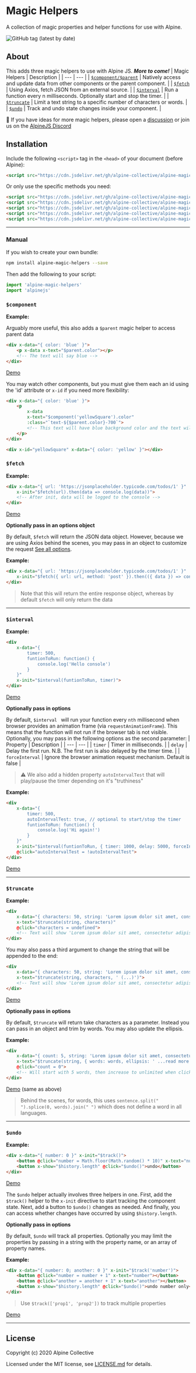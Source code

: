 # Magic Helpers

A collection of magic properties and helper functions for use with Alpine.

![GitHub tag (latest by date)](https://img.shields.io/github/v/tag/alpine-collective/alpine-magic-helpers?label=version&style=flat-square)

## About

This adds three magic helpers to use with Alpine JS. ***More to come!***
| Magic Helpers | Description |
| --- | --- |
| [`$component/$parent`](#component) | Natively access and update data from other components or the parent component. |
| [`$fetch`](#fetch) | Using Axios, fetch JSON from an external source.  |
| [`$interval`](#interval) | Run a function every n milliseconds. Optionally start and stop the timer. |
| [`$truncate`](#truncate) |  Limit a text string to a specific number of characters or words. |
| [`$undo`](#undo) |  Track and undo state changes inside your component. |

🚀 If you have ideas for more magic helpers, please open a [discussion](https://github.com/alpine-collective/alpine-magic-helpers/discussions) or join us on the [AlpineJS Discord](https://discord.gg/snmCYk3)

## Installation

Include the following `<script>` tag in the `<head>` of your document (before Alpine):

```html
<script src="https://cdn.jsdelivr.net/gh/alpine-collective/alpine-magic-helpers@0.3.x/dist/index.js"></script>
```

Or only use the specific methods you need:

```html
<script src="https://cdn.jsdelivr.net/gh/alpine-collective/alpine-magic-helpers@0.3.x/dist/fetch.js"></script>
<script src="https://cdn.jsdelivr.net/gh/alpine-collective/alpine-magic-helpers@0.3.x/dist/interval.js"></script>
<script src="https://cdn.jsdelivr.net/gh/alpine-collective/alpine-magic-helpers@0.3.x/dist/component.js"></script>
<script src="https://cdn.jsdelivr.net/gh/alpine-collective/alpine-magic-helpers@0.3.x/dist/truncate.js"></script>
<script src="https://cdn.jsdelivr.net/gh/alpine-collective/alpine-magic-helpers@0.3.x/dist/undo.js"></script>
```

---

### Manual

If you wish to create your own bundle:

```bash
npm install alpine-magic-helpers --save
```

Then add the following to your script:

```javascript
import 'alpine-magic-helpers'
import 'alpinejs'
```

### `$component`
**Example:**

Arguably more useful, this also adds a `$parent` magic helper to access parent data
```html
<div x-data="{ color: 'blue' }">
    <p x-data x-text="$parent.color"></p>
    <!-- The text will say blue -->
</div>
```
[Demo](https://codepen.io/KevinBatdorf/pen/XWdjWrr)

You may watch other components, but you must give them each an id using the 'id' attribute or `x-id` if you need more flexibility:
```html
<div x-data="{ color: 'blue' }">
    <p
        x-data
        x-text="$component('yellowSquare').color"
        :class="`text-${$parent.color}-700`">
        <!-- This text will have blue background color and the text will say yellow -->
    </p>
</div>

<div x-id="yellowSquare" x-data="{ color: 'yellow' }"></div>
```


### `$fetch`
**Example:**
```html
<div x-data="{ url: 'https://jsonplaceholder.typicode.com/todos/1' }"
    x-init="$fetch(url).then(data => console.log(data))">
    <!-- After init, data will be logged to the console -->
</div>
```
[Demo](https://codepen.io/KevinBatdorf/pen/poyyXKj)

**Optionally pass in an options object**

By default, `$fetch` will return the JSON data object. However, because we are using Axios behind the scenes, you may pass in an object to customize the request [See all options](https://github.com/axios/axios).

**Example:**

```html
<div x-data="{ url: 'https://jsonplaceholder.typicode.com/todos/1' }"
    x-init="$fetch({ url: url, method: 'post' }).then(({ data }) => console.log(data))">
</div>
```
> Note that this will return the entire response object, whereas by default `$fetch` will only return the data

---

### `$interval`
**Example:**
```html
<div
    x-data="{
        timer: 500,
        funtionToRun: function() {
            console.log('Hello console')
        }
    }"
    x-init="$interval(funtionToRun, timer)">
</div>
```
[Demo](https://codepen.io/KevinBatdorf/pen/xxVVoaX?editors=1010)

**Optionally pass in options**

By default, `$interval ` will run your function every `nth` millisecond when browser provides an animation frame (via `requestAnimationFrame`). This means that the function will not run if the browser tab is not visible. Optionally, you may pass in the following options as the second parameter:
| Property | Description |
| --- | --- |
| `timer` | Timer in milliseconds.  |
| `delay` | Delay the first run. N.B. The first run is also delayed by the timer time. |
| `forceInterval` |  Ignore the browser animation request mechanism. Default is false |

> ⚠️ We also add a hidden property `autoIntervalTest` that will play/pause the timer depending on it's "truthiness"

**Example:**

```html
<div
    x-data="{
        timer: 500,
        autoIntervalTest: true, // optional to start/stop the timer
        funtionToRun: function() {
            console.log('Hi again!')
        }
    }"
    x-init="$interval(funtionToRun, { timer: 1000, delay: 5000, forceInterval: true })"
    @click="autoIntervalTest = !autoIntervalTest">
</div>
```
[Demo](https://codepen.io/KevinBatdorf/pen/poyyXQy?editors=1010)

---

### `$truncate`
**Example:**
```html
<div
    x-data="{ characters: 50, string: 'Lorem ipsum dolor sit amet, consectetur adipiscing elit, sed do eiusmod tempor incididunt ut labore et dolore magna aliqua. Ut enim ad minim veniam, quis nostrud exercitation ullamco laboris nisi ut aliquip ex ea commodo consequat. Duis aute irure dolor in reprehenderit in voluptate velit esse cillum dolore eu fugiat nulla pariatur. Excepteur sint occaecat cupidatat non proident, sunt in culpa qui officia deserunt mollit anim id est laborum.'}"
    x-text="$truncate(string, characters)"
    @click="characters = undefined">
    <!-- Text will show 'Lorem ipsum dolor sit amet, consectetur adipiscing…' and will reveal all when clicked-->
</div>
```
You may also pass a third argument to change the string that will be appended to the end:
```html
<div
    x-data="{ characters: 50, string: 'Lorem ipsum dolor sit amet, consectetur adipiscing elit, sed do eiusmod tempor incididunt ut labore et dolore magna aliqua. Ut enim ad minim veniam, quis nostrud exercitation ullamco laboris nisi ut aliquip ex ea commodo consequat. Duis aute irure dolor in reprehenderit in voluptate velit esse cillum dolore eu fugiat nulla pariatur. Excepteur sint occaecat cupidatat non proident, sunt in culpa qui officia deserunt mollit anim id est laborum.'}"
    x-text="$truncate(string, characters, ' (...)')">
    <!-- Text will show 'Lorem ipsum dolor sit amet, consectetur adipiscing (...)' -->
</div>
```
[Demo](https://codepen.io/KevinBatdorf/pen/BaKKgGg?editors=1000)

**Optionally pass in options**

By default, `$truncate` will return take characters as a parameter. Instead you can pass in an object and trim by words. You may also update the ellipsis.

**Example:**

```html
<div
    x-data="{ count: 5, string: 'Lorem ipsum dolor sit amet, consectetur adipiscing elit, sed do eiusmod tempor incididunt ut labore et dolore magna aliqua. Ut enim ad minim veniam, quis nostrud exercitation ullamco laboris nisi ut aliquip ex ea commodo consequat. Duis aute irure dolor in reprehenderit in voluptate velit esse cillum dolore eu fugiat nulla pariatur. Excepteur sint occaecat cupidatat non proident, sunt in culpa qui officia deserunt mollit anim id est laborum.'}"
    x-text="$truncate(string, { words: words, ellipsis: ' ...read more' })"
    @click="count = 0">
    <!-- Will start with 5 words, then increase to unlimited when clicked -->
</div>
```
[Demo](https://codepen.io/KevinBatdorf/pen/BaKKgGg?editors=1000) (same as above)
> Behind the scenes, for words, this uses `sentence.split(" ").splice(0, words).join(" ")` which does not define a word in all languages.

---

### `$undo`
**Example:**
```html
<div x-data="{ number: 0 }" x-init="$track()">
    <button @click="number = Math.floor(Math.random() * 10)" x-text="number"></button>
    <button x-show="$history.length" @click="$undo()">undo</button>
</div>
```
[Demo](https://codepen.io/KevinBatdorf/pen/jOrVzOg?editors=1000)

The `$undo` helper actually involves three helpers in one. First, add the `$track()` helper to the `x-init` directive to start tracking the component state. Next, add a button to `$undo()` changes as needed. And finally, you can access whether changes have occurred by using `$history.length`.

**Optionally pass in options**

By default, `$undo` will track all properties. Optionally you may limit the properties by passing in a string with the property name, or an array of property names.

**Example:**

```html
<div x-data="{ number: 0; another: 0 }" x-init="$track('number')">
    <button @click="number = number + 1" x-text="number"></button>
    <button @click="another = another + 1" x-text="another"></button>
    <button x-show="$history.length" @click="$undo()">undo number only</button>
</div>
```
> Use `$track(['prop1', 'prop2'])` to track multiple properties

[Demo](https://codepen.io/KevinBatdorf/pen/VwjmXLy?editors=1000)

---

## License

Copyright (c) 2020 Alpine Collective

Licensed under the MIT license, see [LICENSE.md](LICENSE.md) for details.
